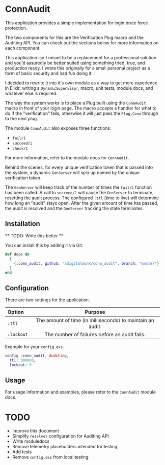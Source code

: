 # ConnAudit

This application provides a simple implementation for login brute force protection.

The two components for this are the Verification Plug macro and the Auditing API.
You can check out the sections below for more information on each component.

This application isn't meant to be a replacement for a professional solution and you'd assuredly be better suited using something tried, true, and production ready.
I wrote this originally for a small personal project as a form of basic security and had fun doing it.

I decided to rewrite it into it's own module as a way to get more experience in Elixir; writing a `DynamicSupervisor`, macro, unit tests, module docs, and whatever else is required.

The way the system works is to place a Plug built using the `ConnAudit` macro in front of your login page.
The macro accepts a handler for what to do if the "verification" fails, otherwise it will just pass the `Plug.Conn` through to the next plug.

The module `ConnAudit` also exposes three functions:

- `fail/1`
- `succeed/1`
- `check/1`

For more information, refer to the module docs for `ConnAudit`.

Behind the scenes, for every unique verification token that is passed into the system, a dynamic `GenServer` will spin up named by the unique verification token.

The `GenServer` will keep track of the number of times the `fail/1` function has been called.
A call to `succeed/1` will cause the `GenServer` to terminate, resetting the audit process.
The configured `:ttl` (time to live) will determine how long an "audit" stays open.
After the given amount of time has passed, the audit is resolved and the `GenServer` tracking the state terminates.

## Installation

** TODO: Write this better **

You can install this by adding it via Git.

```elixir
def deps do
  [
    {:conn_audit, github: "adigitalmonk/conn_audit", branch: "master"}
  ]
end
```

## Configuration

There are two settings for the application.

| Option | Purpose |
| :----- | :-----: |
| `:ttl` | The amount of time (in milliseconds) to maintain an audit. |
| `:lockout` | The number of failures before an audit fails. |

Example for your `config.exs`.

```elixir
config :conn_audit, Auditing,
  ttl: 300000,
  lockout: 5
```

## Usage

For usage information and examples, please refer to the `ConnAudit` module docs.

# TODO

- Improve this document
- Simplify `resolver` configuration for Auditing API
- Write moduledocs
- Remove telemetry placeholders intended for testing
- Add tests
- Remove `config.exs` from local testing

